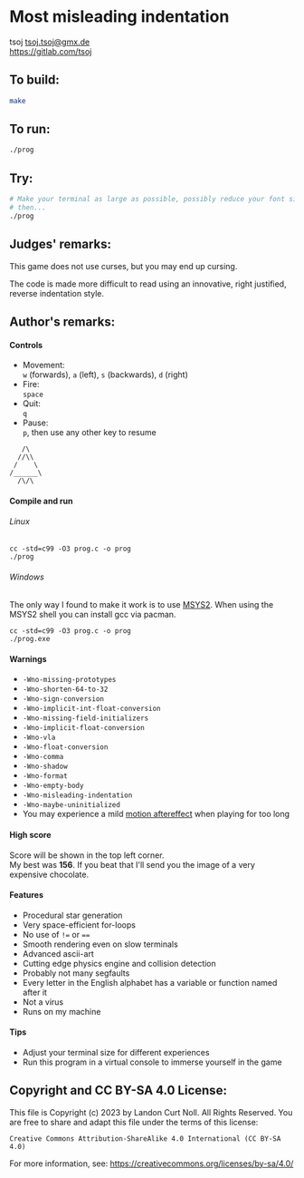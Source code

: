# Most misleading indentation

tsoj <tsoj.tsoj@gmx.de>\
<https://gitlab.com/tsoj>

## To build:

```sh
make
```

## To run:

```sh
./prog
```

## Try:

```sh
# Make your terminal as large as possible, possibly reduce your font size
# then...
./prog
```

## Judges' remarks:

This game does not use curses, but you may end up cursing.

The code is made more difficult to read using an innovative, right justified,
reverse indentation style.

## Author's remarks:

#### Controls
- Movement:\
`w` (forwards), `a` (left), `s` (backwards), `d` (right)
- Fire:\
`space`
- Quit:\
`q`
- Pause:\
`p`, then use any other key to resume

```
   /\
  //\\
 /    \
/______\
  /\/\
```
#### Compile and run
###### Linux
```
cc -std=c99 -O3 prog.c -o prog
./prog
```

###### Windows
The only way I found to make it work is to use [MSYS2](https://www.msys2.org). When using the MSYS2 shell you can install gcc via pacman.
```
cc -std=c99 -O3 prog.c -o prog
./prog.exe
```
#### Warnings
- `-Wno-missing-prototypes`
- `-Wno-shorten-64-to-32`
- `-Wno-sign-conversion`
- `-Wno-implicit-int-float-conversion`
- `-Wno-missing-field-initializers`
- `-Wno-implicit-float-conversion`
- `-Wno-vla`
- `-Wno-float-conversion`
- `-Wno-comma`
- `-Wno-shadow`
- `-Wno-format`
- `-Wno-empty-body`
- `-Wno-misleading-indentation`
- `-Wno-maybe-uninitialized`
- You may experience a mild [motion aftereffect](https://en.wikipedia.org/wiki/Motion_aftereffect) when playing for too long
#### High score
Score will be shown in the top left corner.\
My best was **156**. If you beat that I'll send you the image of a very expensive chocolate.
#### Features
- Procedural star generation
- Very space-efficient for-loops
- No use of `!=` or `==`
- Smooth rendering even on slow terminals
- Advanced ascii-art
- Cutting edge physics engine and collision detection
- Probably not many segfaults
- Every letter in the English alphabet has a variable or function named after it
- Not a virus
- Runs on my machine
#### Tips
- Adjust your terminal size for different experiences
- Run this program in a virtual console to immerse yourself in the game

## Copyright and CC BY-SA 4.0 License:

This file is Copyright (c) 2023 by Landon Curt Noll.  All Rights Reserved.
You are free to share and adapt this file under the terms of this license:

    Creative Commons Attribution-ShareAlike 4.0 International (CC BY-SA 4.0)

For more information, see: https://creativecommons.org/licenses/by-sa/4.0/
